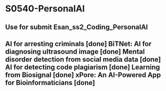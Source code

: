 # S0540-PersonalAl
Use for submit Esan_ss2_Coding_PersonalAl
----------------------------------------------------------
AI for arresting criminals                          [done]
BiTNet: AI for diagnosing ultrasound image          [done]
Mental disorder detection from social media data    [done]
AI for detecting code plagiarism                    [done]
Learning from Biosignal                             [done]
xPore: An AI-Powered App for Bioinformaticians      [done]
----------------------------------------------------------
